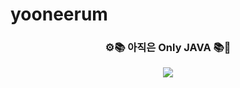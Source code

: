 # yooneerum
<h3 align="center"> ⚙️📚 아직은 Only JAVA 📚🔧</h3>  
<p align="center"> <img src="https://img.shields.io/badge/Java-007396?style=flat-square&logo=Java&logoColor=white"/></a>
